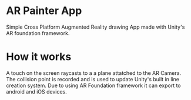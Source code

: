 # AR Painter App
 Simple Cross Platform Augmented Reality drawing App made with Unity's AR foundation framework.
# How it works
 A touch on the screen raycasts to a a plane attatched to the AR Camera. The collision point is recorded and is used to update Unity's built in line creation system. Due to using AR Foundation framework it can export to android and iOS devices.
